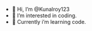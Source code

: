 - 👋 Hi, I’m @Kunalroy123
- 👀 I’m interested in coding.
- 🌱 Currently i’m  learning code.

<!---
Kunalroy123/Kunalroy123 is a ✨ special ✨ repository because its `README.md` (this file) appears on your GitHub profile.
You can click the Preview link to take a look at your changes.
--->
